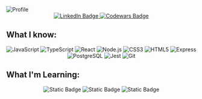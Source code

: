 
<img src="https://i.imgur.com/wg7Tfuf.png" alt="Profile"/>

<div align="center">
  <a href="https://www.linkedin.com/in/tristan-roscorla-16961326b/">
    <img src="https://img.shields.io/badge/LinkedIn-blue?style=for-the-badge&logo=linkedin&logoColor=white" alt="LinkedIn Badge"/>
  </a>
  <a href="https://www.codewars.com/users/TrisRosco">
    <img src="https://img.shields.io/badge/codewars-red?style=for-the-badge&logo=codewars&logoColor=white" alt="Codewars Badge"/>
  </a>
</div>

## What I know:

<div align="center">
  <img alt="JavaScript" src="https://img.shields.io/badge/-JavaScript-494949?style=flat-square&logo=javascript">
  <img alt="TypeScript" src="https://img.shields.io/badge/-TypeScript-494949?style=flat-square&logo=typescript">
  <img alt="React" src="https://img.shields.io/badge/-React-494949?style=flat-square&logo=React">
  <img alt="Node.js" src="https://img.shields.io/badge/-Node-494949?style=flat-square&logo=node.js">
  <img alt="CSS3" src="https://img.shields.io/badge/-CSS%203-494949?style=flat-square&logo=css3">
  <img alt="HTML5" src="https://img.shields.io/badge/-HTML%205-494949?style=flat-square&logo=html5">
  <img alt="Express" src="https://img.shields.io/badge/-Express-494949?style=flat-square&logo=express">
  <img alt="PostgreSQL" src="https://img.shields.io/badge/-PostgreSQL-494949?style=flat-square&logo=postgresql">
  <img alt="Jest" src="https://img.shields.io/badge/-Jest-494949?style=flat-square&logo=Jest">
  <img alt="Git" src="https://img.shields.io/badge/-Git-494949?style=flat-square&logo=git">
</div>

## What I'm Learning:
<div align="center">
  <img alt="Static Badge" src="https://img.shields.io/badge/-C%23-494949?style=flat-square&logo=Csharp">
  <img alt="Static Badge" src="https://img.shields.io/badge/-C++-494949?style=flat-square&logo=C++">
  <img alt="Static Badge" src="https://img.shields.io/badge/-AWS-494949?style=flat-square&logo=amazonaws">
</div>


<!-- 
[![Anurag's GitHub stats](https://github-readme-stats.vercel.app/api?username=trisrosco&count_private=truea&show_icons=true&theme=tokyonight)](https://github.com/anuraghazra/github-readme-stats)


**TrisRosco/TrisRosco** is a ✨ _special_ ✨ repository because its `README.md` (this file) appears on your GitHub profile.

Here are some ideas to get you started:

- 🔭 I’m currently working on ...
- 🌱 I’m currently learning ...
- 👯 I’m looking to collaborate on ...
- 🤔 I’m looking for help with ...
- 💬 Ask me about ...
- 📫 How to reach me: ...
- 😄 Pronouns: ...
- ⚡ Fun fact: ...
-->
